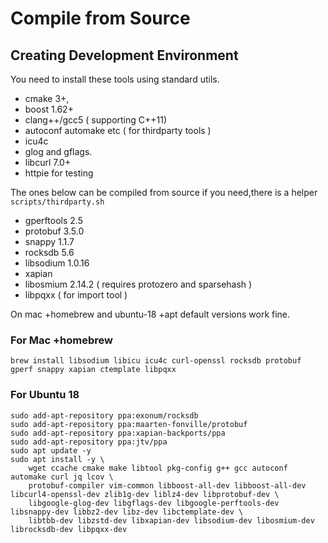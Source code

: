 # Compile from Source

## Creating Development Environment

You need to install these tools using standard utils.
- cmake 3+,
- boost 1.62+
- clang++/gcc5 ( supporting C++11)
- autoconf automake etc ( for thirdparty tools )
- icu4c
- glog and gflags.
- libcurl 7.0+ 
- httpie for testing

The ones below can be compiled from source if you need,there is a helper `scripts/thirdparty.sh`
- gperftools 2.5
- protobuf 3.5.0
- snappy 1.1.7
- rocksdb 5.6
- libsodium 1.0.16
- xapian
- libosmium 2.14.2 ( requires protozero and sparsehash )
- libpqxx ( for import tool )

On mac +homebrew and ubuntu-18 +apt default versions work fine.


### For Mac +homebrew

```
brew install libsodium libicu icu4c curl-openssl rocksdb protobuf gperf snappy xapian ctemplate libpqxx 
```

### For Ubuntu 18

```
sudo add-apt-repository ppa:exonum/rocksdb
sudo add-apt-repository ppa:maarten-fonville/protobuf
sudo add-apt-repository ppa:xapian-backports/ppa
sudo add-apt-repository ppa:jtv/ppa
sudo apt update -y
sudo apt install -y \
	wget ccache cmake make libtool pkg-config g++ gcc autoconf automake curl jq lcov \
	protobuf-compiler vim-common libboost-all-dev libboost-all-dev libcurl4-openssl-dev zlib1g-dev liblz4-dev libprotobuf-dev \
	libgoogle-glog-dev libgflags-dev libgoogle-perftools-dev libsnappy-dev libbz2-dev libz-dev libctemplate-dev \
	libtbb-dev libzstd-dev libxapian-dev libsodium-dev libosmium-dev librocksdb-dev libpqxx-dev
```
